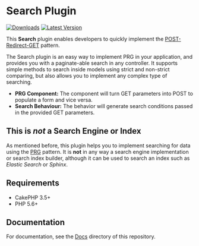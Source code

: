 Search Plugin
========================

[![Downloads](https://poser.pugx.org/CakeDC/search/d/total.png)](https://packagist.org/packages/ed3/search)
[![Latest Version](https://poser.pugx.org/CakeDC/search/v/stable.png)](https://packagist.org/packages/ed3/search)

This **Search** plugin enables developers to quickly implement the [POST-Redirect-GET](Docs/Documentation/Post-Redirect-Get.md) pattern.

The Search plugin is an easy way to implement PRG in your application, and provides you with a paginate-able search in any controller. It supports simple methods to search inside models using strict and non-strict comparing, but also allows you to implement any complex type of searching.

* **PRG Component:** The component will turn GET parameters into POST to populate a form and vice versa.
* **Search Behaviour:** The behavior will generate search conditions passed in the provided GET parameters.

This is *not* a Search Engine or Index
--------------------------------------

As mentioned before, this plugin helps you to implement searching for data using the [PRG](Docs/Documentation/Post-Redirect-Get.md) pattern. It is **not** in any way a search engine implementation or search index builder, although it can be used to search an index such as *Elastic Search* or *Sphinx*.

Requirements
------------

* CakePHP 3.5+
* PHP 5.6+

Documentation
-------------

For documentation, see the [Docs](Docs/Home.md) directory of this repository.
